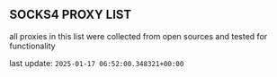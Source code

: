 ## SOCKS4 PROXY LIST

all proxies in this list were collected from open sources and tested for functionality

last update: `2025-01-17 06:52:00.348321+00:00`